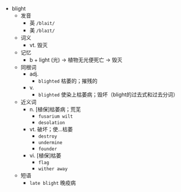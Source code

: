 - blight
  - 发音
    - 英 `/blait/`
    - 美 `/blaɪt/`
  - 词义
    - vt. 毁灭
  - 记忆
    - b + light (光) → 植物无光便死亡 → 毁灭
  - 同根词
    - adj.
      - `blighted` 枯萎的；摧残的
    - v.
      - `blighted` 使染上枯萎病；毁坏（blight的过去式和过去分词）
  - 近义词
    - n. [植保]枯萎病；荒芜
      - `fusarium wilt`
      - `desolation`
    - vt. 破坏；使…枯萎
      - `destroy`
      - `undermine`
      - `founder`
    - vi. [植保]枯萎
      - `flag`
      - `wither away`
  - 短语
    - `late blight` 晚疫病 
